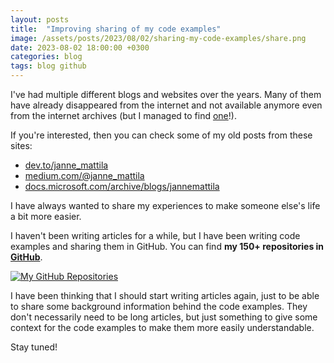 ```yaml
---
layout: posts
title:  "Improving sharing of my code examples"
image: /assets/posts/2023/08/02/sharing-my-code-examples/share.png
date: 2023-08-02 18:00:00 +0300
categories: blog
tags: blog github
---
```

I've had multiple different blogs and websites over the years.
Many of them have already disappeared from the internet and not available anymore
even from the internet archives (but I managed to find [one](https://web.archive.org/web/20060114062052/http://www.rattimus.net:80/Programming/filestopdf.html)!).

If you're interested, then you can check some of my old posts from these sites:
- [dev.to/janne_mattila](https://dev.to/janne_mattila/)
- [medium.com/@janne_mattila](https://medium.com/@janne_mattila)
- [docs.microsoft.com/archive/blogs/jannemattila](https://docs.microsoft.com/en-us/archive/blogs/jannemattila/)

I have always wanted to share my experiences to make
someone else's life a bit more easier. 

I haven't been writing articles for a while, but I have been
writing code examples and sharing them in GitHub.
You can find **my 150+ repositories in [GitHub](https://github.com/JanneMattila?tab=repositories)**.

[![My GitHub Repositories](/assets/posts/2023/08/02/sharing-my-code-examples/share.png)](https://github.com/JanneMattila?tab=repositories)

I have been thinking that I should start writing articles again,
just to be able to share some background information behind the code examples.
They don't necessarily need to be long articles, but just something
to give some context for the code examples to make them more
easily understandable.

Stay tuned!

